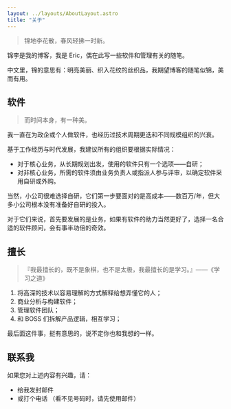 ```yaml
---
layout: ../layouts/AboutLayout.astro
title: "关于"
---
```


> 锦地李花散，春风轻拂一时新。

锦李是我的博客，我是 Eric，偶在此写一些软件和管理有关的随笔。

中文里，锦的意思有：明亮美丽、织入花纹的丝织品，我期望博客的随笔似锦，美而有用。

## 软件

> 而时间本身，有一种美。

我一直在为政企或个人做软件，也经历过技术周期更迭和不同规模组织的兴衰。

基于工作经历与时代发展，我建议所有的组织要根据实际情况：

* 对于核心业务，从长期规划出发，使用的软件只有一个选项——自研；
* 对非核心业务，所需的软件须由业务负责人或指派人参与评审，以确定软件采用自研或外购。

当然，小公司很难选择自研，它们第一步要面对的是高成本——数百万/年，但大多小公司根本没有准备好自研的投入。

对于它们来说，首先要发展的是业务，如果有软件的助力当然更好了，选择一名合适的软件顾问，会有事半功倍的奇效。

## 擅长

> 『我最擅长的，既不是象棋，也不是太极，我最擅长的是学习。』——《学习之道》

1. 将高深的技术以容易理解的方式解释给想弄懂它的人；
2. 商业分析与构建软件；
3. 管理软件团队；
4. 和 BOSS 们拆解产品逻辑，相互学习；

最后面这件事，挺有意思的，说不定你也和我想的一样。

## 联系我

如果您对上述内容有兴趣，请：

* 给我发封邮件 <span class="email"></span> 
* 或打个电话 <span class="mobile"></span><span class="text-gray-400">（看不见号码时，请先使用邮件）</span>

<script is:inline>
Array.prototype.slice.call(document.querySelectorAll('.email'), 0).forEach(el => {
    el.innerText = ['likun', '@', 'msn.cn'].join('');
});

Array.prototype.slice.call(document.querySelectorAll('.mobile'), 0).forEach(el => {
    el.innerText = ['MTc3M', 'jI4MT', 'c3ODA='].join('');
});
</script>

